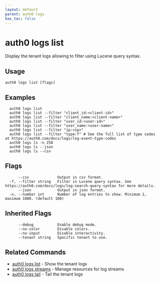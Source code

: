 ```yaml
---
layout: default
parent: auth0 logs
has_toc: false
---
```

# auth0 logs list

Display the tenant logs allowing to filter using Lucene query syntax.

## Usage
```
auth0 logs list [flags]
```

## Examples

```
  auth0 logs list
  auth0 logs list --filter "client_id:<client-id>"
  auth0 logs list --filter "client_name:<client-name>"
  auth0 logs list --filter "user_id:<user-id>"
  auth0 logs list --filter "user_name:<user-name>"
  auth0 logs list --filter "ip:<ip>"
  auth0 logs list --filter "type:f" # See the full list of type codes at https://auth0.com/docs/logs/log-event-type-codes
  auth0 logs ls -n 250
  auth0 logs ls --json
  auth0 logs ls --csv
```


## Flags

```
      --csv             Output in csv format.
  -f, --filter string   Filter in Lucene query syntax. See https://auth0.com/docs/logs/log-search-query-syntax for more details.
      --json            Output in json format.
  -n, --number int      Number of log entries to show. Minimum 1, maximum 1000. (default 100)
```


## Inherited Flags

```
      --debug           Enable debug mode.
      --no-color        Disable colors.
      --no-input        Disable interactivity.
      --tenant string   Specific tenant to use.
```


## Related Commands

- [auth0 logs list](auth0_logs_list.md) - Show the tenant logs
- [auth0 logs streams](auth0_logs_streams.md) - Manage resources for log streams
- [auth0 logs tail](auth0_logs_tail.md) - Tail the tenant logs


